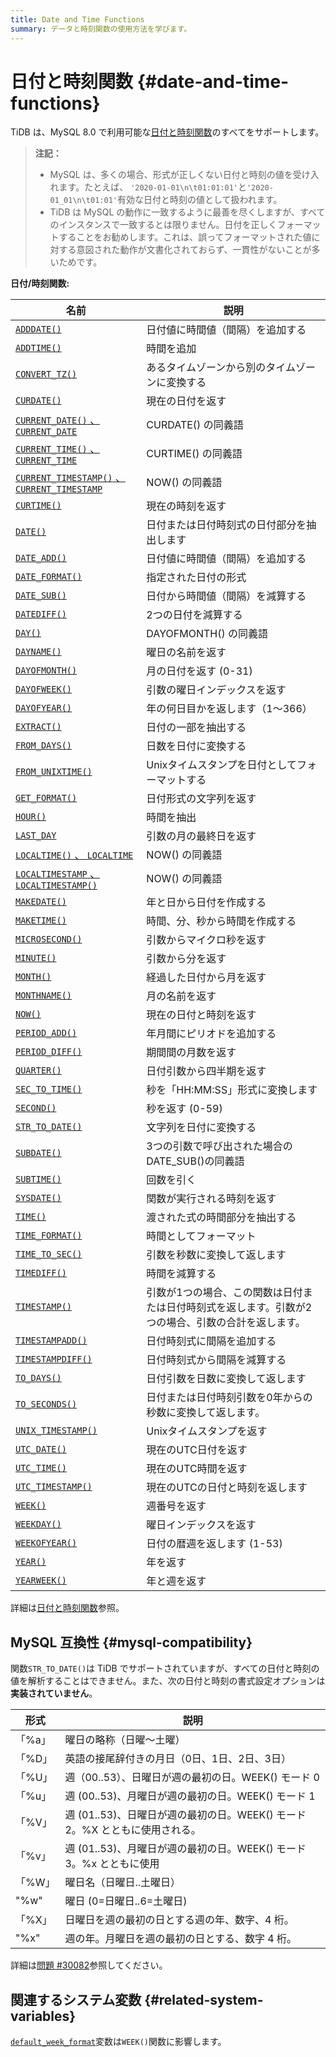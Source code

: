 ```yaml
---
title: Date and Time Functions
summary: データと時刻関数の使用方法を学びます。
---
```


# 日付と時刻関数 {#date-and-time-functions}

TiDB は、MySQL 8.0 で利用可能な[日付と時刻関数](https://dev.mysql.com/doc/refman/8.0/en/date-and-time-functions.html)のすべてをサポートします。

> **注記：**
>
> -   MySQL は、多くの場合、形式が正しくない日付と時刻の値を受け入れます。たとえば、 `'2020-01-01\n\t01:01:01'`と`'2020-01_01\n\t01:01'`有効な日付と時刻の値として扱われます。
> -   TiDB は MySQL の動作に一致するように最善を尽くしますが、すべてのインスタンスで一致するとは限りません。日付を正しくフォーマットすることをお勧めします。これは、誤ってフォーマットされた値に対する意図された動作が文書化されておらず、一貫性がないことが多いためです。

**日付/時刻関数:**

| 名前                                                                                                                                             | 説明                                                 |
| ---------------------------------------------------------------------------------------------------------------------------------------------- | -------------------------------------------------- |
| [`ADDDATE()`](https://dev.mysql.com/doc/refman/8.0/en/date-and-time-functions.html#function_adddate)                                           | 日付値に時間値（間隔）を追加する                                   |
| [`ADDTIME()`](https://dev.mysql.com/doc/refman/8.0/en/date-and-time-functions.html#function_addtime)                                           | 時間を追加                                              |
| [`CONVERT_TZ()`](https://dev.mysql.com/doc/refman/8.0/en/date-and-time-functions.html#function_convert-tz)                                     | あるタイムゾーンから別のタイムゾーンに変換する                            |
| [`CURDATE()`](https://dev.mysql.com/doc/refman/8.0/en/date-and-time-functions.html#function_curdate)                                           | 現在の日付を返す                                           |
| [`CURRENT_DATE()` 、 `CURRENT_DATE`](https://dev.mysql.com/doc/refman/8.0/en/date-and-time-functions.html#function_current-date)                | CURDATE() の同義語                                     |
| [`CURRENT_TIME()` 、 `CURRENT_TIME`](https://dev.mysql.com/doc/refman/8.0/en/date-and-time-functions.html#function_current-time)                | CURTIME() の同義語                                     |
| [`CURRENT_TIMESTAMP()` 、 `CURRENT_TIMESTAMP`](https://dev.mysql.com/doc/refman/8.0/en/date-and-time-functions.html#function_current-timestamp) | NOW() の同義語                                         |
| [`CURTIME()`](https://dev.mysql.com/doc/refman/8.0/en/date-and-time-functions.html#function_curtime)                                           | 現在の時刻を返す                                           |
| [`DATE()`](https://dev.mysql.com/doc/refman/8.0/en/date-and-time-functions.html#function_date)                                                 | 日付または日付時刻式の日付部分を抽出します                              |
| [`DATE_ADD()`](https://dev.mysql.com/doc/refman/8.0/en/date-and-time-functions.html#function_date-add)                                         | 日付値に時間値（間隔）を追加する                                   |
| [`DATE_FORMAT()`](https://dev.mysql.com/doc/refman/8.0/en/date-and-time-functions.html#function_date-format)                                   | 指定された日付の形式                                         |
| [`DATE_SUB()`](https://dev.mysql.com/doc/refman/8.0/en/date-and-time-functions.html#function_date-sub)                                         | 日付から時間値（間隔）を減算する                                   |
| [`DATEDIFF()`](https://dev.mysql.com/doc/refman/8.0/en/date-and-time-functions.html#function_datediff)                                         | 2つの日付を減算する                                         |
| [`DAY()`](https://dev.mysql.com/doc/refman/8.0/en/date-and-time-functions.html#function_day)                                                   | DAYOFMONTH() の同義語                                  |
| [`DAYNAME()`](https://dev.mysql.com/doc/refman/8.0/en/date-and-time-functions.html#function_dayname)                                           | 曜日の名前を返す                                           |
| [`DAYOFMONTH()`](https://dev.mysql.com/doc/refman/8.0/en/date-and-time-functions.html#function_dayofmonth)                                     | 月の日付を返す (0-31)                                     |
| [`DAYOFWEEK()`](https://dev.mysql.com/doc/refman/8.0/en/date-and-time-functions.html#function_dayofweek)                                       | 引数の曜日インデックスを返す                                     |
| [`DAYOFYEAR()`](https://dev.mysql.com/doc/refman/8.0/en/date-and-time-functions.html#function_dayofyear)                                       | 年の何日目かを返します（1～366）                                 |
| [`EXTRACT()`](https://dev.mysql.com/doc/refman/8.0/en/date-and-time-functions.html#function_extract)                                           | 日付の一部を抽出する                                         |
| [`FROM_DAYS()`](https://dev.mysql.com/doc/refman/8.0/en/date-and-time-functions.html#function_from-days)                                       | 日数を日付に変換する                                         |
| [`FROM_UNIXTIME()`](https://dev.mysql.com/doc/refman/8.0/en/date-and-time-functions.html#function_from-unixtime)                               | Unixタイムスタンプを日付としてフォーマットする                          |
| [`GET_FORMAT()`](https://dev.mysql.com/doc/refman/8.0/en/date-and-time-functions.html#function_get-format)                                     | 日付形式の文字列を返す                                        |
| [`HOUR()`](https://dev.mysql.com/doc/refman/8.0/en/date-and-time-functions.html#function_hour)                                                 | 時間を抽出                                              |
| [`LAST_DAY`](https://dev.mysql.com/doc/refman/8.0/en/date-and-time-functions.html#function_last-day)                                           | 引数の月の最終日を返す                                        |
| [`LOCALTIME()` 、 `LOCALTIME`](https://dev.mysql.com/doc/refman/8.0/en/date-and-time-functions.html#function_localtime)                         | NOW() の同義語                                         |
| [`LOCALTIMESTAMP` 、 `LOCALTIMESTAMP()`](https://dev.mysql.com/doc/refman/8.0/en/date-and-time-functions.html#function_localtimestamp)          | NOW() の同義語                                         |
| [`MAKEDATE()`](https://dev.mysql.com/doc/refman/8.0/en/date-and-time-functions.html#function_makedate)                                         | 年と日から日付を作成する                                       |
| [`MAKETIME()`](https://dev.mysql.com/doc/refman/8.0/en/date-and-time-functions.html#function_maketime)                                         | 時間、分、秒から時間を作成する                                    |
| [`MICROSECOND()`](https://dev.mysql.com/doc/refman/8.0/en/date-and-time-functions.html#function_microsecond)                                   | 引数からマイクロ秒を返す                                       |
| [`MINUTE()`](https://dev.mysql.com/doc/refman/8.0/en/date-and-time-functions.html#function_minute)                                             | 引数から分を返す                                           |
| [`MONTH()`](https://dev.mysql.com/doc/refman/8.0/en/date-and-time-functions.html#function_month)                                               | 経過した日付から月を返す                                       |
| [`MONTHNAME()`](https://dev.mysql.com/doc/refman/8.0/en/date-and-time-functions.html#function_monthname)                                       | 月の名前を返す                                            |
| [`NOW()`](https://dev.mysql.com/doc/refman/8.0/en/date-and-time-functions.html#function_now)                                                   | 現在の日付と時刻を返す                                        |
| [`PERIOD_ADD()`](https://dev.mysql.com/doc/refman/8.0/en/date-and-time-functions.html#function_period-add)                                     | 年月間にピリオドを追加する                                      |
| [`PERIOD_DIFF()`](https://dev.mysql.com/doc/refman/8.0/en/date-and-time-functions.html#function_period-diff)                                   | 期間間の月数を返す                                          |
| [`QUARTER()`](https://dev.mysql.com/doc/refman/8.0/en/date-and-time-functions.html#function_quarter)                                           | 日付引数から四半期を返す                                       |
| [`SEC_TO_TIME()`](https://dev.mysql.com/doc/refman/8.0/en/date-and-time-functions.html#function_sec-to-time)                                   | 秒を「HH:MM:SS」形式に変換します                               |
| [`SECOND()`](https://dev.mysql.com/doc/refman/8.0/en/date-and-time-functions.html#function_second)                                             | 秒を返す (0-59)                                        |
| [`STR_TO_DATE()`](https://dev.mysql.com/doc/refman/8.0/en/date-and-time-functions.html#function_str-to-date)                                   | 文字列を日付に変換する                                        |
| [`SUBDATE()`](https://dev.mysql.com/doc/refman/8.0/en/date-and-time-functions.html#function_subdate)                                           | 3つの引数で呼び出された場合のDATE_SUB()の同義語                      |
| [`SUBTIME()`](https://dev.mysql.com/doc/refman/8.0/en/date-and-time-functions.html#function_subtime)                                           | 回数を引く                                              |
| [`SYSDATE()`](https://dev.mysql.com/doc/refman/8.0/en/date-and-time-functions.html#function_sysdate)                                           | 関数が実行される時刻を返す                                      |
| [`TIME()`](https://dev.mysql.com/doc/refman/8.0/en/date-and-time-functions.html#function_time)                                                 | 渡された式の時間部分を抽出する                                    |
| [`TIME_FORMAT()`](https://dev.mysql.com/doc/refman/8.0/en/date-and-time-functions.html#function_time-format)                                   | 時間としてフォーマット                                        |
| [`TIME_TO_SEC()`](https://dev.mysql.com/doc/refman/8.0/en/date-and-time-functions.html#function_time-to-sec)                                   | 引数を秒数に変換して返します                                     |
| [`TIMEDIFF()`](https://dev.mysql.com/doc/refman/8.0/en/date-and-time-functions.html#function_timediff)                                         | 時間を減算する                                            |
| [`TIMESTAMP()`](https://dev.mysql.com/doc/refman/8.0/en/date-and-time-functions.html#function_timestamp)                                       | 引数が1つの場合、この関数は日付または日付時刻式を返します。引数が2つの場合、引数の合計を返します。 |
| [`TIMESTAMPADD()`](https://dev.mysql.com/doc/refman/8.0/en/date-and-time-functions.html#function_timestampadd)                                 | 日付時刻式に間隔を追加する                                      |
| [`TIMESTAMPDIFF()`](https://dev.mysql.com/doc/refman/8.0/en/date-and-time-functions.html#function_timestampdiff)                               | 日付時刻式から間隔を減算する                                     |
| [`TO_DAYS()`](https://dev.mysql.com/doc/refman/8.0/en/date-and-time-functions.html#function_to-days)                                           | 日付引数を日数に変換して返します                                   |
| [`TO_SECONDS()`](https://dev.mysql.com/doc/refman/8.0/en/date-and-time-functions.html#function_to-seconds)                                     | 日付または日付時刻引数を0年からの秒数に変換して返します。                      |
| [`UNIX_TIMESTAMP()`](https://dev.mysql.com/doc/refman/8.0/en/date-and-time-functions.html#function_unix-timestamp)                             | Unixタイムスタンプを返す                                     |
| [`UTC_DATE()`](https://dev.mysql.com/doc/refman/8.0/en/date-and-time-functions.html#function_utc-date)                                         | 現在のUTC日付を返す                                        |
| [`UTC_TIME()`](https://dev.mysql.com/doc/refman/8.0/en/date-and-time-functions.html#function_utc-time)                                         | 現在のUTC時間を返す                                        |
| [`UTC_TIMESTAMP()`](https://dev.mysql.com/doc/refman/8.0/en/date-and-time-functions.html#function_utc-timestamp)                               | 現在のUTCの日付と時刻を返します                                  |
| [`WEEK()`](https://dev.mysql.com/doc/refman/8.0/en/date-and-time-functions.html#function_week)                                                 | 週番号を返す                                             |
| [`WEEKDAY()`](https://dev.mysql.com/doc/refman/8.0/en/date-and-time-functions.html#function_weekday)                                           | 曜日インデックスを返す                                        |
| [`WEEKOFYEAR()`](https://dev.mysql.com/doc/refman/8.0/en/date-and-time-functions.html#function_weekofyear)                                     | 日付の暦週を返します (1-53)                                  |
| [`YEAR()`](https://dev.mysql.com/doc/refman/8.0/en/date-and-time-functions.html#function_year)                                                 | 年を返す                                               |
| [`YEARWEEK()`](https://dev.mysql.com/doc/refman/8.0/en/date-and-time-functions.html#function_yearweek)                                         | 年と週を返す                                             |

詳細は[日付と時刻関数](https://dev.mysql.com/doc/refman/8.0/en/date-and-time-functions.html)参照。

## MySQL 互換性 {#mysql-compatibility}

関数`STR_TO_DATE()`は TiDB でサポートされていますが、すべての日付と時刻の値を解析することはできません。また、次の日付と時刻の書式設定オプションは**実装されていません**。

| 形式             | 説明                                               |
| -------------- | ------------------------------------------------ |
| 「%a」           | 曜日の略称（日曜～土曜）                                     |
| 「%D」           | 英語の接尾辞付きの月日（0日、1日、2日、3日）                         |
| 「%U」           | 週（00..53）、日曜日が週の最初の日。WEEK() モード 0                |
| 「%u」           | 週 (00..53)、月曜日が週の最初の日。WEEK() モード 1               |
| 「%V」           | 週 (01..53)、日曜日が週の最初の日。WEEK() モード 2。%X とともに使用される。 |
| 「%v」           | 週 (01..53)、月曜日が週の最初の日。WEEK() モード 3。%x とともに使用     |
| 「%W」           | 曜日名（日曜日..土曜日）                                    |
| &quot;%w&quot; | 曜日 (0=日曜日..6=土曜日)                                |
| 「%X」           | 日曜日を週の最初の日とする週の年、数字、4 桁。                         |
| &quot;%x&quot; | 週の年。月曜日を週の最初の日とする、数字 4 桁。                        |

詳細は[問題 #30082](https://github.com/pingcap/tidb/issues/30082)参照してください。

## 関連するシステム変数 {#related-system-variables}

[`default_week_format`](/system-variables.md#default_week_format)変数は`WEEK()`関数に影響します。
